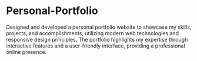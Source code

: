 # Personal-Portfolio
Designed and developed a personal portfolio website to showcase my skills, projects, and accomplishments, utilizing modern web technologies and responsive design principles. The portfolio highlights my expertise through interactive features and a user-friendly interface, providing a professional online presence.
